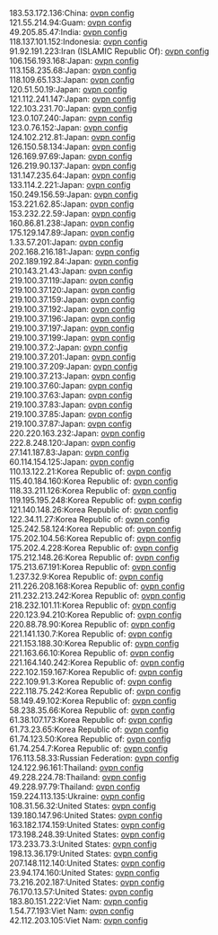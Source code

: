 183.53.172.136:China: [ovpn config](vpn/183_53_172_136.ovpn)  
121.55.214.94:Guam: [ovpn config](vpn/121_55_214_94.ovpn)  
49.205.85.47:India: [ovpn config](vpn/49_205_85_47.ovpn)  
118.137.101.152:Indonesia: [ovpn config](vpn/118_137_101_152.ovpn)  
91.92.191.223:Iran (ISLAMIC Republic Of): [ovpn config](vpn/91_92_191_223.ovpn)  
106.156.193.168:Japan: [ovpn config](vpn/106_156_193_168.ovpn)  
113.158.235.68:Japan: [ovpn config](vpn/113_158_235_68.ovpn)  
118.109.65.133:Japan: [ovpn config](vpn/118_109_65_133.ovpn)  
120.51.50.19:Japan: [ovpn config](vpn/120_51_50_19.ovpn)  
121.112.241.147:Japan: [ovpn config](vpn/121_112_241_147.ovpn)  
122.103.231.70:Japan: [ovpn config](vpn/122_103_231_70.ovpn)  
123.0.107.240:Japan: [ovpn config](vpn/123_0_107_240.ovpn)  
123.0.76.152:Japan: [ovpn config](vpn/123_0_76_152.ovpn)  
124.102.212.81:Japan: [ovpn config](vpn/124_102_212_81.ovpn)  
126.150.58.134:Japan: [ovpn config](vpn/126_150_58_134.ovpn)  
126.169.97.69:Japan: [ovpn config](vpn/126_169_97_69.ovpn)  
126.219.90.137:Japan: [ovpn config](vpn/126_219_90_137.ovpn)  
131.147.235.64:Japan: [ovpn config](vpn/131_147_235_64.ovpn)  
133.114.2.221:Japan: [ovpn config](vpn/133_114_2_221.ovpn)  
150.249.156.59:Japan: [ovpn config](vpn/150_249_156_59.ovpn)  
153.221.62.85:Japan: [ovpn config](vpn/153_221_62_85.ovpn)  
153.232.22.59:Japan: [ovpn config](vpn/153_232_22_59.ovpn)  
160.86.81.238:Japan: [ovpn config](vpn/160_86_81_238.ovpn)  
175.129.147.89:Japan: [ovpn config](vpn/175_129_147_89.ovpn)  
1.33.57.201:Japan: [ovpn config](vpn/1_33_57_201.ovpn)  
202.168.216.181:Japan: [ovpn config](vpn/202_168_216_181.ovpn)  
202.189.192.84:Japan: [ovpn config](vpn/202_189_192_84.ovpn)  
210.143.21.43:Japan: [ovpn config](vpn/210_143_21_43.ovpn)  
219.100.37.119:Japan: [ovpn config](vpn/219_100_37_119.ovpn)  
219.100.37.120:Japan: [ovpn config](vpn/219_100_37_120.ovpn)  
219.100.37.159:Japan: [ovpn config](vpn/219_100_37_159.ovpn)  
219.100.37.192:Japan: [ovpn config](vpn/219_100_37_192.ovpn)  
219.100.37.196:Japan: [ovpn config](vpn/219_100_37_196.ovpn)  
219.100.37.197:Japan: [ovpn config](vpn/219_100_37_197.ovpn)  
219.100.37.199:Japan: [ovpn config](vpn/219_100_37_199.ovpn)  
219.100.37.2:Japan: [ovpn config](vpn/219_100_37_2.ovpn)  
219.100.37.201:Japan: [ovpn config](vpn/219_100_37_201.ovpn)  
219.100.37.209:Japan: [ovpn config](vpn/219_100_37_209.ovpn)  
219.100.37.213:Japan: [ovpn config](vpn/219_100_37_213.ovpn)  
219.100.37.60:Japan: [ovpn config](vpn/219_100_37_60.ovpn)  
219.100.37.63:Japan: [ovpn config](vpn/219_100_37_63.ovpn)  
219.100.37.83:Japan: [ovpn config](vpn/219_100_37_83.ovpn)  
219.100.37.85:Japan: [ovpn config](vpn/219_100_37_85.ovpn)  
219.100.37.87:Japan: [ovpn config](vpn/219_100_37_87.ovpn)  
220.220.163.232:Japan: [ovpn config](vpn/220_220_163_232.ovpn)  
222.8.248.120:Japan: [ovpn config](vpn/222_8_248_120.ovpn)  
27.141.187.83:Japan: [ovpn config](vpn/27_141_187_83.ovpn)  
60.114.154.125:Japan: [ovpn config](vpn/60_114_154_125.ovpn)  
110.13.122.21:Korea Republic of: [ovpn config](vpn/110_13_122_21.ovpn)  
115.40.184.160:Korea Republic of: [ovpn config](vpn/115_40_184_160.ovpn)  
118.33.211.126:Korea Republic of: [ovpn config](vpn/118_33_211_126.ovpn)  
119.195.195.248:Korea Republic of: [ovpn config](vpn/119_195_195_248.ovpn)  
121.140.148.26:Korea Republic of: [ovpn config](vpn/121_140_148_26.ovpn)  
122.34.11.27:Korea Republic of: [ovpn config](vpn/122_34_11_27.ovpn)  
125.242.58.124:Korea Republic of: [ovpn config](vpn/125_242_58_124.ovpn)  
175.202.104.56:Korea Republic of: [ovpn config](vpn/175_202_104_56.ovpn)  
175.202.4.228:Korea Republic of: [ovpn config](vpn/175_202_4_228.ovpn)  
175.212.148.26:Korea Republic of: [ovpn config](vpn/175_212_148_26.ovpn)  
175.213.67.191:Korea Republic of: [ovpn config](vpn/175_213_67_191.ovpn)  
1.237.32.9:Korea Republic of: [ovpn config](vpn/1_237_32_9.ovpn)  
211.226.208.168:Korea Republic of: [ovpn config](vpn/211_226_208_168.ovpn)  
211.232.213.242:Korea Republic of: [ovpn config](vpn/211_232_213_242.ovpn)  
218.232.101.11:Korea Republic of: [ovpn config](vpn/218_232_101_11.ovpn)  
220.123.94.210:Korea Republic of: [ovpn config](vpn/220_123_94_210.ovpn)  
220.88.78.90:Korea Republic of: [ovpn config](vpn/220_88_78_90.ovpn)  
221.141.130.7:Korea Republic of: [ovpn config](vpn/221_141_130_7.ovpn)  
221.153.188.30:Korea Republic of: [ovpn config](vpn/221_153_188_30.ovpn)  
221.163.66.10:Korea Republic of: [ovpn config](vpn/221_163_66_10.ovpn)  
221.164.140.242:Korea Republic of: [ovpn config](vpn/221_164_140_242.ovpn)  
222.102.159.167:Korea Republic of: [ovpn config](vpn/222_102_159_167.ovpn)  
222.109.91.3:Korea Republic of: [ovpn config](vpn/222_109_91_3.ovpn)  
222.118.75.242:Korea Republic of: [ovpn config](vpn/222_118_75_242.ovpn)  
58.149.49.102:Korea Republic of: [ovpn config](vpn/58_149_49_102.ovpn)  
58.238.35.66:Korea Republic of: [ovpn config](vpn/58_238_35_66.ovpn)  
61.38.107.173:Korea Republic of: [ovpn config](vpn/61_38_107_173.ovpn)  
61.73.23.65:Korea Republic of: [ovpn config](vpn/61_73_23_65.ovpn)  
61.74.123.50:Korea Republic of: [ovpn config](vpn/61_74_123_50.ovpn)  
61.74.254.7:Korea Republic of: [ovpn config](vpn/61_74_254_7.ovpn)  
176.113.58.33:Russian Federation: [ovpn config](vpn/176_113_58_33.ovpn)  
124.122.96.161:Thailand: [ovpn config](vpn/124_122_96_161.ovpn)  
49.228.224.78:Thailand: [ovpn config](vpn/49_228_224_78.ovpn)  
49.228.97.79:Thailand: [ovpn config](vpn/49_228_97_79.ovpn)  
159.224.113.135:Ukraine: [ovpn config](vpn/159_224_113_135.ovpn)  
108.31.56.32:United States: [ovpn config](vpn/108_31_56_32.ovpn)  
139.180.147.96:United States: [ovpn config](vpn/139_180_147_96.ovpn)  
163.182.174.159:United States: [ovpn config](vpn/163_182_174_159.ovpn)  
173.198.248.39:United States: [ovpn config](vpn/173_198_248_39.ovpn)  
173.233.73.3:United States: [ovpn config](vpn/173_233_73_3.ovpn)  
198.13.36.179:United States: [ovpn config](vpn/198_13_36_179.ovpn)  
207.148.112.140:United States: [ovpn config](vpn/207_148_112_140.ovpn)  
23.94.174.160:United States: [ovpn config](vpn/23_94_174_160.ovpn)  
73.216.202.187:United States: [ovpn config](vpn/73_216_202_187.ovpn)  
76.170.13.57:United States: [ovpn config](vpn/76_170_13_57.ovpn)  
183.80.151.222:Viet Nam: [ovpn config](vpn/183_80_151_222.ovpn)  
1.54.77.193:Viet Nam: [ovpn config](vpn/1_54_77_193.ovpn)  
42.112.203.105:Viet Nam: [ovpn config](vpn/42_112_203_105.ovpn)  
